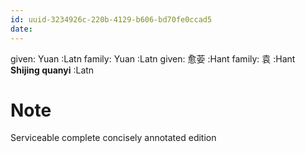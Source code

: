 ```yaml
---
id: uuid-3234926c-220b-4129-b606-bd70fe0ccad5
date: 
---
```


given: Yuan  :Latn
family: Yuan  :Latn
given: 愈荌 :Hant
family: 袁 :Hant
**Shijing quanyi** :Latn
# Note
Serviceable complete concisely annotated edition